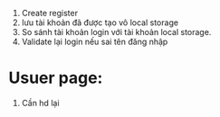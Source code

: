 1. Create register
2. lưu tài khoản đã được tạo vô local storage
3. So sánh tài khoản login với tài khoản local storage.
4. Validate lại login nếu sai tên đăng nhập

# Usuer page:

1. Cần hd lại
